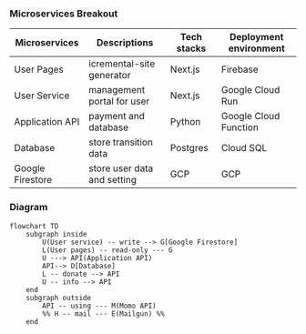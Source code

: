 ### Microservices Breakout

| Microservices | Descriptions | Tech stacks | Deployment environment|
|--|--|--|--|
|User Pages|icremental-site generator|Next.js|Firebase|
|User Service|management portal for user|Next.js|Google Cloud Run|
|Application API|payment and database|Python|Google Cloud Function|
|Database| store transition data| Postgres|Cloud SQL|
|Google Firestore| store user data and setting |GCP|GCP|
### Diagram
```mermaid
flowchart TD
	subgraph inside
	    U(User service) -- write --> G[Google Firestore]
	    L(User pages) -- read-only --- G
	    U ---> API(Application API)
	    API--> D[Database]
	    L -- donate --> API
	    U -- info --> API
    end
    subgraph outside
	    API -- using --- M(Momo API)
	    %% H -- mail --- E(Mailgun) %%
    end

```
